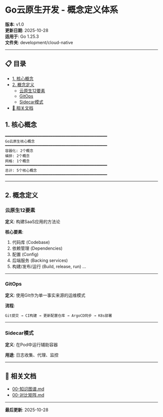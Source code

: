 # Go云原生开发 - 概念定义体系

**版本**: v1.0  
**更新日期**: 2025-10-28  
**适用于**: Go 1.25.3  
**文件夹**: development/cloud-native

---

## 📋 目录


- [1. 核心概念](#1-核心概念)
- [2. 概念定义](#2-概念定义)
  - [云原生12要素](#云原生12要素)
  - [GitOps](#gitops)
  - [Sidecar模式](#sidecar模式)
- [🔗 相关文档](#-相关文档)

## 1. 核心概念

```text
━━━━━━━━━━━━━━━━━━━━━━━━━━━━━━━━━━━━━━━━━━━━━━━
Go云原生核心概念
━━━━━━━━━━━━━━━━━━━━━━━━━━━━━━━━━━━━━━━━━━━━━━━
容器化: 2个概念
编排: 2个概念
网格: 1个概念
━━━━━━━━━━━━━━━━━━━━━━━━━━━━━━━━━━━━━━━━━━━━━━━
总计: 5个核心概念
━━━━━━━━━━━━━━━━━━━━━━━━━━━━━━━━━━━━━━━━━━━━━━━
```

---

## 2. 概念定义

### 云原生12要素

**定义**: 构建SaaS应用的方法论

**核心要素**:
1. 代码库 (Codebase)
2. 依赖管理 (Dependencies)
3. 配置 (Config)
4. 后端服务 (Backing services)
5. 构建/发布/运行 (Build, release, run)
...

---

### GitOps

**定义**: 使用Git作为单一事实来源的运维模式

**流程**:
```text
Git提交 → CI构建 → 更新配置仓库 → ArgoCD同步 → K8s部署
```

---

### Sidecar模式

**定义**: 在Pod中运行辅助容器

**用途**: 日志收集、代理、监控

---

## 🔗 相关文档

- [00-知识图谱.md](./00-知识图谱.md)
- [00-对比矩阵.md](./00-对比矩阵.md)

---

**最后更新**: 2025-10-28

